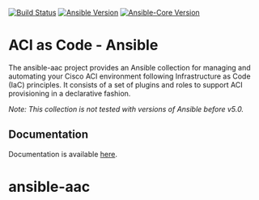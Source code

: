 [![Build Status](https://vielab-build1.cisco.com/api/badges/netascode/ansible-aac/status.svg)](https://vielab-build1.cisco.com/netascode/ansible-aac)
[![Ansible Version](https://img.shields.io/badge/ansible-%5E5.0-orange)](https://www.ansible.com)
[![Ansible-Core Version](https://img.shields.io/badge/ansible--core-%5E2.12.0-orange)](https://www.ansible.com)

# ACI as Code - Ansible

The ansible-aac project provides an Ansible collection for managing and automating your Cisco ACI environment following Infrastructure as Code (IaC) principles. It consists of a set of plugins and roles to support ACI provisioning in a declarative fashion.

*Note: This collection is not tested with versions of Ansible before v5.0.*

## Documentation

Documentation is available [here](https://aac.cisco.com).
# ansible-aac
